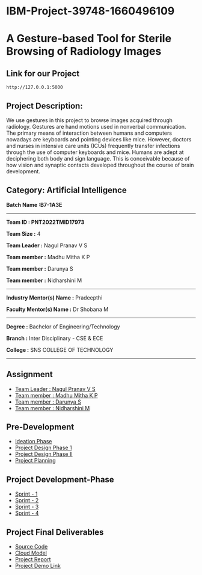 # IBM-Project-39748-1660496109

# A Gesture-based Tool for Sterile Browsing of Radiology Images 

## **Link for our Project**
```
http://127.0.0.1:5000
```




## Project Description:

We use gestures in this project to browse images acquired through radiology. Gestures are hand motions used in nonverbal communication. The primary means of interaction between humans and computers nowadays are keyboards and pointing devices like mice. However, doctors and nurses in intensive care units (ICUs) frequently transfer infections through the use of computer keyboards and mice. Humans are adept at deciphering both body and sign language. This is conceivable because of how vision and synaptic contacts developed throughout the course of brain development. 



## Category: Artificial Intelligence


**Batch Name :B7-1A3E**

---



**Team ID : PNT2022TMID17973**

**Team Size :** 4

**Team Leader :** Nagul Pranav V S

**Team member :** Madhu Mitha K P

**Team member :** Darunya S

**Team member :** Nidharshini M

---
**Industry Mentor(s) Name :** Pradeepthi

**Faculty Mentor(s) Name :** Dr Shobana M

---

**Degree	:**
Bachelor of Engineering/Technology

**Branch	:**
Inter Disciplinary - CSE & ECE 

**College	:**
SNS COLLEGE OF TECHNOLOGY

---





## Assignment

 - [Team Leader : Nagul Pranav V S ](/ASSIGNMENTS/NAGUL%20PRANAV%20VS)
 - [Team member : Madhu Mitha K P](/ASSIGNMENTS/MADHUMITHA%20K%20P/)
 - [Team member : Darunya S](/ASSIGNMENTS/DARUNYA%20S)
 - [Team member : Nidharshini M](/ASSIGNMENTS/NIDHARSHINI.M/)


## Pre-Development
- [Ideation Phase](/Project%20Design%20%26%20planning/Ideation_phase)
- [Project Design Phase 1](/Project%20Design%20%26%20planning/Project_Design_Phase_1)
- [Project Design Phase II](/Project%20Design%20%26%20planning/Project_Design_Phase_2)
- [Project Planning](/Project%20Design%20%26%20planning/Project_Planning)

## Project Development-Phase
- [Sprint - 1](/Project%20Development%20Phase/Sprint%201)
- [Sprint - 2](/Project%20Development%20Phase/Sprint%202)
- [Sprint - 3](/Project%20Development%20Phase/Sprint%203)
- [Sprint - 4](/Project%20Development%20Phase/Sprint%204)

## Project Final Deliverables

- [Source Code](/Final%20Deliverables/Application)
- [Cloud Model](/Final%20Deliverables/Application/Model)
- [Project Report](/Final%20Deliverables/IBM-39748-1662630500%20-%20Project%20Report.pdf)
- [Project Demo Link](https://drive.google.com/drive/folders/1ew61yx3w7OVdcz7S2NVzxr429P44PVrD?usp=share_link)



